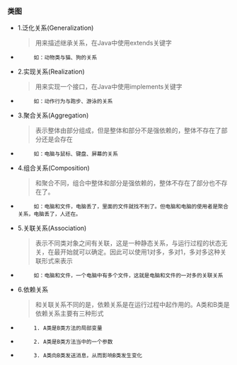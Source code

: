  ### 类图 
 * 1.泛化关系(Generalization)
    > 用来描述继承关系，在Java中使用extends关键字
 *          如：动物类与猫、狗的关系
 * 2.实现关系(Realization)
    > 用来实现一个接口，在Java中使用implements关键字
 *          如：动作行为与跑步、游泳的关系
 * 3.聚合关系(Aggregation)
    > 表示整体由部分组成，但是整体和部分不是强依赖的，整体不存在了部分还是会存在
 *          如：电脑与鼠标、键盘、屏幕的关系
 * 4.组合关系(Composition)
    > 和聚合不同，组合中整体和部分是强依赖的，整体不存在了部分也不存在了。
 *          如：电脑和文件，电脑丢了，里面的文件就找不到了。但电脑和电脑的使用者是聚合关系，电脑丢了，人还在。
 * 5.关联关系(Association)
    > 表示不同类对象之间有关联，这是一种静态关系，与运行过程的状态无关，在最开始就可以确定。因此可以使用1对多，多对1，多对多这种关联形式来表示
 *          如：电脑和文件，一个电脑中有多个文件，这就是电脑和文件的一对多的关联关系
 * 6.依赖关系
    > 和关联关系不同的是，依赖关系是在运行过程中起作用的。A类和B类是依赖关系主要有三种形式
 *          1. A类是B类方法的局部变量
 *          2. A类是B类方法当中的一个参数
 *          3. A类向B类发送消息，从而影响B类发生变化
 
